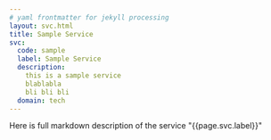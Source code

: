 ```yaml
---
# yaml frontmatter for jekyll processing
layout: svc.html
title: Sample Service
svc:
  code: sample
  label: Sample Service
  description: 
    this is a sample service
    blablabla
    bli bli bli
  domain: tech
---
```


Here is full markdown description of the service "{{page.svc.label}}"
